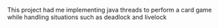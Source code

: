 This project had me implementing java threads to perform a card game while handling situations such as deadlock and livelock
